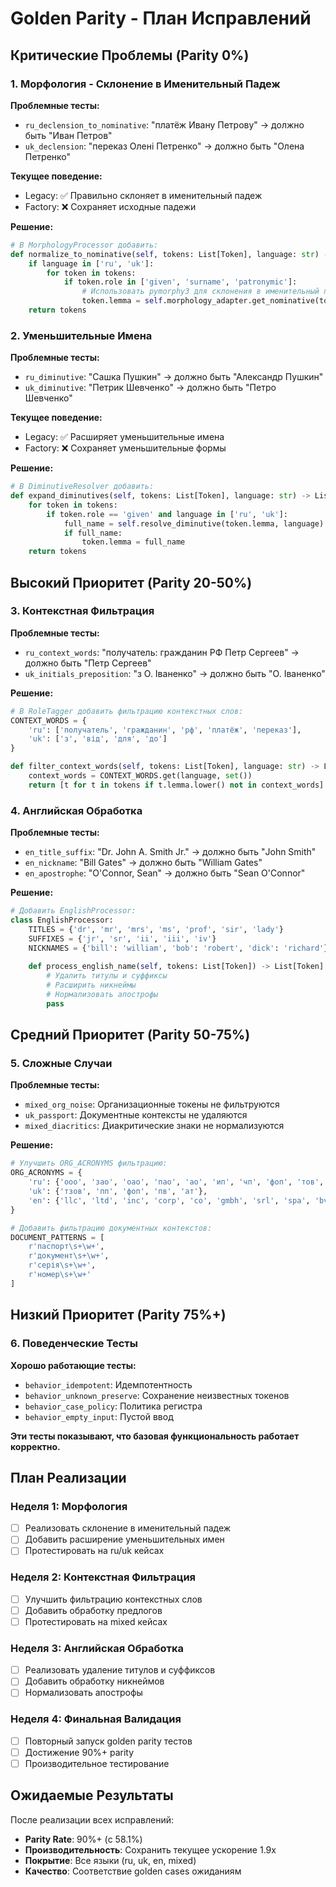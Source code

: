 # Golden Parity - План Исправлений

## Критические Проблемы (Parity 0%)

### 1. Морфология - Склонение в Именительный Падеж

**Проблемные тесты:**
- `ru_declension_to_nominative`: "платёж Ивану Петрову" → должно быть "Иван Петров"
- `uk_declension`: "переказ Олені Петренко" → должно быть "Олена Петренко"

**Текущее поведение:**
- Legacy: ✅ Правильно склоняет в именительный падеж
- Factory: ❌ Сохраняет исходные падежи

**Решение:**
```python
# В MorphologyProcessor добавить:
def normalize_to_nominative(self, tokens: List[Token], language: str) -> List[Token]:
    if language in ['ru', 'uk']:
        for token in tokens:
            if token.role in ['given', 'surname', 'patronymic']:
                # Использовать pymorphy3 для склонения в именительный падеж
                token.lemma = self.morphology_adapter.get_nominative(token.lemma, language)
    return tokens
```

### 2. Уменьшительные Имена

**Проблемные тесты:**
- `ru_diminutive`: "Сашка Пушкин" → должно быть "Александр Пушкин"
- `uk_diminutive`: "Петрик Шевченко" → должно быть "Петро Шевченко"

**Текущее поведение:**
- Legacy: ✅ Расширяет уменьшительные имена
- Factory: ❌ Сохраняет уменьшительные формы

**Решение:**
```python
# В DiminutiveResolver добавить:
def expand_diminutives(self, tokens: List[Token], language: str) -> List[Token]:
    for token in tokens:
        if token.role == 'given' and language in ['ru', 'uk']:
            full_name = self.resolve_diminutive(token.lemma, language)
            if full_name:
                token.lemma = full_name
    return tokens
```

## Высокий Приоритет (Parity 20-50%)

### 3. Контекстная Фильтрация

**Проблемные тесты:**
- `ru_context_words`: "получатель: гражданин РФ Петр Сергеев" → должно быть "Петр Сергеев"
- `uk_initials_preposition`: "з О. Іваненко" → должно быть "О. Іваненко"

**Решение:**
```python
# В RoleTagger добавить фильтрацию контекстных слов:
CONTEXT_WORDS = {
    'ru': ['получатель', 'гражданин', 'рф', 'платёж', 'переказ'],
    'uk': ['з', 'від', 'для', 'до']
}

def filter_context_words(self, tokens: List[Token], language: str) -> List[Token]:
    context_words = CONTEXT_WORDS.get(language, set())
    return [t for t in tokens if t.lemma.lower() not in context_words]
```

### 4. Английская Обработка

**Проблемные тесты:**
- `en_title_suffix`: "Dr. John A. Smith Jr." → должно быть "John Smith"
- `en_nickname`: "Bill Gates" → должно быть "William Gates"
- `en_apostrophe`: "O'Connor, Sean" → должно быть "Sean O'Connor"

**Решение:**
```python
# Добавить EnglishProcessor:
class EnglishProcessor:
    TITLES = {'dr', 'mr', 'mrs', 'ms', 'prof', 'sir', 'lady'}
    SUFFIXES = {'jr', 'sr', 'ii', 'iii', 'iv'}
    NICKNAMES = {'bill': 'william', 'bob': 'robert', 'dick': 'richard'}
    
    def process_english_name(self, tokens: List[Token]) -> List[Token]:
        # Удалить титулы и суффиксы
        # Расширить никнеймы
        # Нормализовать апострофы
        pass
```

## Средний Приоритет (Parity 50-75%)

### 5. Сложные Случаи

**Проблемные тесты:**
- `mixed_org_noise`: Организационные токены не фильтруются
- `uk_passport`: Документные контексты не удаляются
- `mixed_diacritics`: Диакритические знаки не нормализуются

**Решение:**
```python
# Улучшить ORG_ACRONYMS фильтрацию:
ORG_ACRONYMS = {
    'ru': {'ооо', 'зао', 'оао', 'пао', 'ао', 'ип', 'чп', 'фоп', 'тов', 'пп'},
    'uk': {'тзов', 'пп', 'фоп', 'пв', 'ат'},
    'en': {'llc', 'ltd', 'inc', 'corp', 'co', 'gmbh', 'srl', 'spa', 'bv', 'nv'}
}

# Добавить фильтрацию документных контекстов:
DOCUMENT_PATTERNS = [
    r'паспорт\s+\w+',
    r'документ\s+\w+',
    r'серія\s+\w+',
    r'номер\s+\w+'
]
```

## Низкий Приоритет (Parity 75%+)

### 6. Поведенческие Тесты

**Хорошо работающие тесты:**
- `behavior_idempotent`: Идемпотентность
- `behavior_unknown_preserve`: Сохранение неизвестных токенов
- `behavior_case_policy`: Политика регистра
- `behavior_empty_input`: Пустой ввод

**Эти тесты показывают, что базовая функциональность работает корректно.**

## План Реализации

### Неделя 1: Морфология
- [ ] Реализовать склонение в именительный падеж
- [ ] Добавить расширение уменьшительных имен
- [ ] Протестировать на ru/uk кейсах

### Неделя 2: Контекстная Фильтрация
- [ ] Улучшить фильтрацию контекстных слов
- [ ] Добавить обработку предлогов
- [ ] Протестировать на mixed кейсах

### Неделя 3: Английская Обработка
- [ ] Реализовать удаление титулов и суффиксов
- [ ] Добавить обработку никнеймов
- [ ] Нормализовать апострофы

### Неделя 4: Финальная Валидация
- [ ] Повторный запуск golden parity тестов
- [ ] Достижение 90%+ parity
- [ ] Производительное тестирование

## Ожидаемые Результаты

После реализации всех исправлений:
- **Parity Rate**: 90%+ (с 58.1%)
- **Производительность**: Сохранить текущее ускорение 1.9x
- **Покрытие**: Все языки (ru, uk, en, mixed)
- **Качество**: Соответствие golden cases ожиданиям

